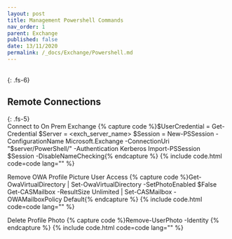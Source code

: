 ```yaml
---
layout: post
title: Management Powershell Commands
nav_order: 1
parent: Exchange
published: false
date: 13/11/2020
permalink: /_docs/Exchange/Powershell.md
---
```


<br>
{: .fs-6}

## Remote Connections
{: .fs-5}
<br>
  Connect to On Prem Exchange
  {% capture code %}$UserCredential = Get-Credential
  $Server = <exch_server_name>
$Session = New-PSSession -ConfigurationName Microsoft.Exchange -ConnectionUri "$server/PowerShell/" -Authentication Kerberos
Import-PSSession $Session -DisableNameChecking{% endcapture %}
  {% include code.html code=code lang="" %}
  
  Remove OWA Profile Picture User Access
{% capture code %}Get-OwaVirtualDirectory | Set-OwaVirtualDirectory -SetPhotoEnabled $False
Get-CASMailbox -ResultSize Unlimited | Set-CASMailbox -OWAMailboxPolicy Default{% endcapture %}
{% include code.html code=code lang="" %}

Delete Profile Photo
{% capture code %}Remove-UserPhoto -Identity <user>{% endcapture %}
{% include code.html code=code lang="" %}
